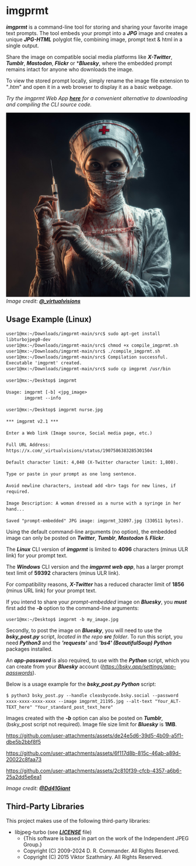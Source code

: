 # imgprmt

***imgprmt*** is a command-line tool for storing and sharing your favorite image text prompts. The tool embeds your prompt into a ***JPG*** image and creates a unique ***JPG-HTML*** polyglot file, combining image, prompt text & html in a single output.  

Share the image on compatible social media platforms like ***X-Twitter***, ***Tumblr***, ***Mastodon***, ***Flickr*** or ****Bluesky***, where the embedded prompt remains intact for anyone who downloads the image.  

To view the stored prompt locally, simply rename the image file extension to "*.htm*" and open it in a web browser to display it as a basic webpage.

*Try the imgprmt Web App [***here***](https://cleasbycode.co.uk/imgprmt/app/) for a convenient alternative to downloading and compiling the CLI source code.*

![Demo Image](https://github.com/CleasbyCode/imgprmt/blob/main/demo_image/imgprmt_32097.jpg)  
*Image credit: [***@_virtualvisions***](https://x.com/_virtualvisions/status/1907586383285301504)*  

## Usage Example (Linux)

```console
user1@mx:~/Downloads/imgprmt-main/src$ sudo apt-get install libturbojpeg0-dev
user1@mx:~/Downloads/imgprmt-main/src$ chmod +x compile_imgprmt.sh
user1@mx:~/Downloads/imgprmt-main/src$ ./compile_imgprmt.sh
user1@mx:~/Downloads/imgprmt-main/src$ Compilation successful. Executable 'imgprmt' created.
user1@mx:~/Downloads/imgprmt-main/src$ sudo cp imgprmt /usr/bin

user1@mx:~/Desktop$ imgprmt 

Usage: imgprmt [-b] <jpg_image> 
       imgprmt --info

user1@mx:~/Desktop$ imgprmt nurse.jpg

*** imgprmt v2.1 ***

Enter a Web link (Image source, Social media page, etc.)

Full URL Address: https://x.com/_virtualvisions/status/1907586383285301504

Default character limit: 4,040 (X-Twitter character limit: 1,800).

Type or paste in your prompt as one long sentence.

Avoid newline characters, instead add <br> tags for new lines, if required.

Image Description: A woman dressed as a nurse with a syringe in her hand...

Saved "prompt-embedded" JPG image: imgprmt_32097.jpg (330511 bytes).

```
Using the default command-line arguments (no option), the embedded image can only be posted on ***Twitter***, ***Tumblr***, ***Mastodon*** & ***Flickr***.  

The ***Linux*** CLI version of ***imgprmt*** is limited to **4096** characters (minus ULR link) for your prompt text.  

The ***Windows*** CLI version and the ***imgprmt web app***, has a larger prompt text limit of **59392** characters (minus ULR link).

For compatibility reasons, ***X-Twitter*** has a reduced character limit of **1856** (minus URL link) for your prompt text.

If you intend to share your *prompt-embedded* image on ***Bluesky***, you ***must*** first add the ***-b*** option to the command-line arguments:  

```console
user1@mx:~/Desktop$ imgprmt -b my_image.jpg
```
Secondly, to post the image on ***Bluesky***, you will need to use the ***bsky_post.py*** script, *located in the repo ***src*** folder*. To run this script, you need ***Python3*** and the ***'requests'*** and ***'bs4' (BeautifulSoup) Python*** packages installed.  

An ***app-password*** is also required, to use with the ***Python*** script, which you can create from your ***Bluesky*** account (*https://bsky.app/settings/app-passwords*).  

Below is a usage example for the ***bsky_post.py Python*** script:  

```console
$ python3 bsky_post.py --handle cleasbycode.bsky.social --password xxxx-xxxx-xxxx-xxxx --image imgprmt_21195.jpg --alt-text "Your_ALT-TEXT_here" "Your_standard_post_text_here"
```
Images created with the ***-b*** option can also be posted on ***Tumblr***, (bsky_post script not required).
Image file size limit for ***Bluesky*** is **1MB**.  

https://github.com/user-attachments/assets/de24e5d6-39d5-4b09-a5f1-dbe5b2bbf8f5
  
https://github.com/user-attachments/assets/6f117d8b-815c-46ab-a89d-20022c8faa73

https://github.com/user-attachments/assets/2c810f39-cfcb-4357-a6b6-25a2dd5e6ea1

*Image credit: [***@Dd41Giant***](https://x.com/Dd41Giant/status/1940804031234167100)* 

## Third-Party Libraries

This project makes use of the following third-party libraries:

- libjpeg-turbo (see [***LICENSE***](https://github.com/libjpeg-turbo/libjpeg-turbo/blob/main/LICENSE.md) file)  
  - {This software is based in part on the work of the Independent JPEG Group.}
  - Copyright (C) 2009-2024 D. R. Commander. All Rights Reserved.
  - Copyright (C) 2015 Viktor Szathmáry. All Rights Reserved.
    
##
